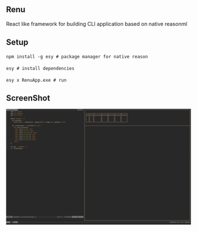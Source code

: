 Renu
---
React like framework for building CLI application based on native reasonml


Setup
---
    npm install -g esy # package manager for native reason

    esy # install dependencies

    esy x RenuApp.exe # run

ScreenShot
---
![alt sample](https://github.com/kiranps/renu/blob/master/screenshots/renu-sample.png?raw=true)

